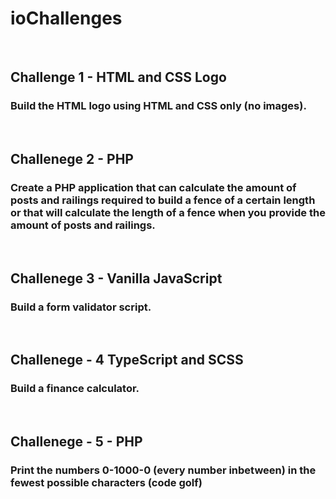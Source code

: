 # ioChallenges
&nbsp;  

## Challenge 1 - HTML and CSS Logo
### Build the HTML logo using HTML and CSS only (no images).
&nbsp;  

## Challenege 2 - PHP
### Create a PHP application that can calculate the amount of posts and railings required to build a fence of a certain length or that will calculate the length of a fence when you provide the amount of posts and railings.
&nbsp;  

## Challenege 3 - Vanilla JavaScript
### Build a form validator script.
&nbsp;  

## Challenege - 4 TypeScript and SCSS
### Build a finance calculator.
&nbsp;  

## Challenege - 5 - PHP
### Print the numbers 0-1000-0 (every number inbetween) in the fewest possible characters (code golf)
&nbsp;  
